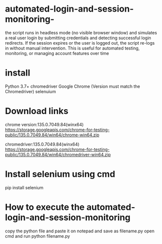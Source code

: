 # automated-login-and-session-monitoring-
the script runs in headless mode (no visible browser window) and simulates a real user login by submitting credentials and detecting successful login redirects. If the session expires or the user is logged out, the script re-logs in without manual intervention. This is useful for automated testing, monitoring, or managing account features over time

# install 
Python 3.7+
chromedriver
Google Chrome (Version must match the Chromedriver)
selenuium

# Download links 
chrome version:135.0.7049.84(winx64)
https://storage.googleapis.com/chrome-for-testing-public/135.0.7049.84/win64/chrome-win64.zip

chromedriver:135.0.7049.84(winx64)
https://storage.googleapis.com/chrome-for-testing-public/135.0.7049.84/win64/chromedriver-win64.zip

# Install  selenium using cmd
pip install selenium

# How to execute the automated-login-and-session-monitoring
copy the python file and paste it on notepad and save as filename.py
open cmd and run 
python filename.py
